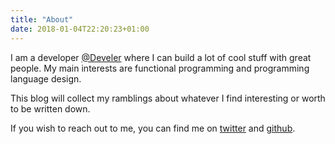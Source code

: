 ```yaml
---
title: "About"
date: 2018-01-04T22:20:23+01:00
---
```


I am a developer [@Develer](https://develer.com) where I can build a lot of cool stuff
with great people. My main interests are functional programming and programming language
design.

This blog will collect my ramblings about whatever I find interesting or worth to be
written down.

If you wish to reach out to me, you can find me on [twitter](https://twitter.com/danieled__) and [github](https://github.com/d-dorazio).
